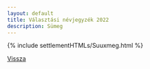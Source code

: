 ```yaml
---
layout: default
title: Választási névjegyzék 2022
description: Sümeg
---
```


{% include settlementHTMLs/Suuxmeg.html %}

[Vissza](../)